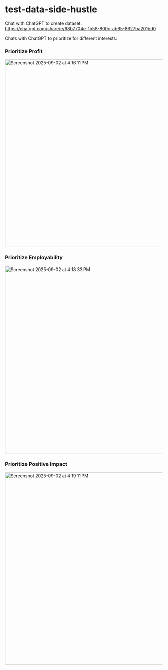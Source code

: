 # test-data-side-hustle

Chat with ChatGPT to create dataset: https://chatgpt.com/share/e/68b7704e-1b58-800c-ab65-8627ba201bd0

Chats with ChatGPT to prioritize for different interests:

### Prioritize Profit
<img width="832" height="599" alt="Screenshot 2025-09-02 at 4 16 11 PM" src="https://github.com/user-attachments/assets/ef1c3798-60f5-41dc-ba49-a9fe0efa4a3c" />

### Prioritize Employability
<img width="823" height="599" alt="Screenshot 2025-09-02 at 4 18 33 PM" src="https://github.com/user-attachments/assets/b0adb6a8-fdee-403f-9c2c-d748d688c8d7" />

### Prioritize Positive Impact
<img width="756" height="614" alt="Screenshot 2025-09-02 at 4 19 11 PM" src="https://github.com/user-attachments/assets/d1d88529-dac3-4f4a-a96e-8543f7c1050a" />
